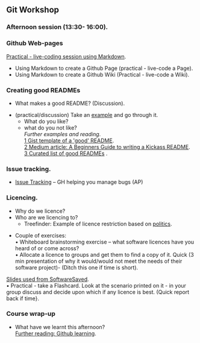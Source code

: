 ## Git Workshop
### Afternoon session (13:30- 16:00).  

### Github Web-pages
[Practical - live-coding session using Markdown](https://mfernandes61.github.io/github_web_course/).  
* Using Markdown to create a Github Page (practical - live-code a Page).  
* Using Markdown to create a Github Wiki (Practical - live-code a Wiki).  

### Creating good READMEs
* What makes a good README? (Discussion).  
- (practical/discussion) Take an [example](https://github.com/php-censor/php-censor ) and go through it.    
   * What do you like?   
   * what do you not like?   
_Further examples and reading_.  
[1 Gist template of a 'good' README](https://gist.github.com/PurpleBooth/109311bb0361f32d87a2).  
[2 Medium article: A Beginners Guide to writing a Kickass README](https://medium.com/@meakaakka/a-beginners-guide-to-writing-a-kickass-readme-7ac01da88ab3).  
[3 Curated list of good READMEs](https://github.com/matiassingers/awesome-readme)  .  

### Issue tracking.  
* [Issue Tracking](issue-tracking.html) – GH helping you manage bugs (AP)

### Licencing.  
- Why do we licence?   
- Who are we licencing to?    
   - Treefinder: Example of licence restriction based on [politics](https://en.wikipedia.org/wiki/Treefinder#Controversy).   
* Couple of exercises:    
       • Whiteboard brainstorming exercise – what software licences have you heard of or come across?   
       • Allocate a licence to groups and get them to find a copy of it. Quick (3 min presentation of why
it would/would not meet the needs of their software project)- (Ditch this one if time is short).  

[Slides used from SoftwareSaved](https://softwaresaved.github.io/software-licensing-workshop/#/).  
• Practical - take a Flashcard. Look at the scenario printed on it - in your group discuss and decide upon
which if any licence is best. (Quick report back if time}.  

### Course wrap-up
* What have we learnt this afternoon?    
[Further reading: Github learning](https://lab.github.com/courses).   

